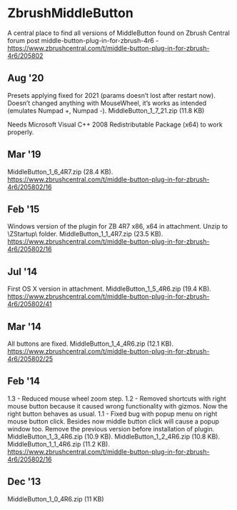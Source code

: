 # ZbrushMiddleButton

A central place to find all versions of MiddleButton found on Zbrush Central forum post middle-button-plug-in-for-zbrush-4r6 - https://www.zbrushcentral.com/t/middle-button-plug-in-for-zbrush-4r6/205802

## Aug '20
Presets applying fixed for 2021 (params doesn’t lost after restart now).
Doesn’t changed anything with MouseWheel, it’s works as intended (emulates Numpad +, Numpad -).
MiddleButton_1_7_21.zip (11.8 KB)

Needs Microsoft Visual C++ 2008 Redistributable Package (x64) to work properly.

## Mar '19
MiddleButton_1_6_4R7.zip (28.4 KB).
https://www.zbrushcentral.com/t/middle-button-plug-in-for-zbrush-4r6/205802/16

## Feb '15
Windows version of the plugin for ZB 4R7 x86, x64 in attachment.
Unzip to \ZStartup\ folder.
MiddleButton_1_1_4R7.zip (23.5 KB).
https://www.zbrushcentral.com/t/middle-button-plug-in-for-zbrush-4r6/205802/16

## Jul '14
First OS X version in attachment.
MiddleButton_1_5_4R6.zip (19.4 KB).
https://www.zbrushcentral.com/t/middle-button-plug-in-for-zbrush-4r6/205802/41

## Mar '14
All buttons are fixed.
MiddleButton_1_4_4R6.zip (12.1 KB).
https://www.zbrushcentral.com/t/middle-button-plug-in-for-zbrush-4r6/205802/25

## Feb '14
1.3 - Reduced mouse wheel zoom step.
1.2 - Removed shortcuts with right mouse button because it caused wrong functionality with gizmos. Now the right button behaves as usual.
1.1 - Fixed bug with popup menu on right mouse button click. Besides now middle button click will cause a popup window too.
Remove the previous version before installation of plugin.
MiddleButton_1_3_4R6.zip (10.9 KB).
MiddleButton_1_2_4R6.zip (10.8 KB).
MiddleButton_1_1_4R6.zip (11.2 KB).
https://www.zbrushcentral.com/t/middle-button-plug-in-for-zbrush-4r6/205802/16

## Dec '13
MiddleButton_1_0_4R6.zip (11 KB)

